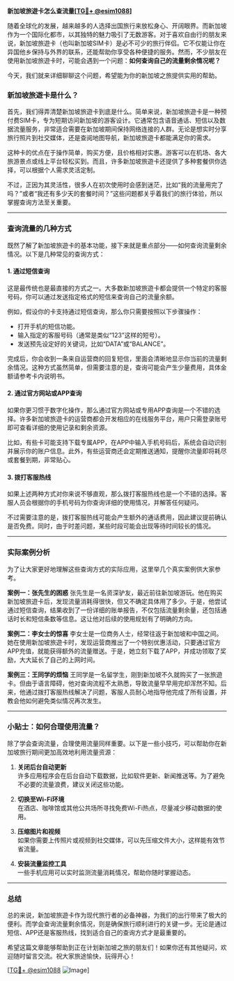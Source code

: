 **新加坡旅遊卡怎么查流量[[TG💪+ @esim1088](https://t.me/s/esim1088)]**

随着全球化的发展，越来越多的人选择出国旅行来放松身心、开阔眼界。而新加坡作为一个国际化都市，以其独特的魅力吸引了无数游客。对于喜欢自由行的朋友来说，新加坡旅遊卡（也叫新加坡SIM卡）是必不可少的旅行伴侣。它不仅能让你在异国他乡保持与外界的联系，还能帮助你享受各种便捷的服务。然而，不少朋友在使用新加坡旅遊卡时，可能会遇到一个问题：**如何查询自己的流量剩余情况呢？**

今天，我们就来详细聊聊这个问题，希望能为你的新加坡之旅提供实用的帮助。

### 新加坡旅遊卡是什么？

首先，我们得弄清楚新加坡旅遊卡到底是什么。简单来说，新加坡旅遊卡是一种预付费SIM卡，专为短期访问新加坡的游客设计。它通常包含语音通话、短信以及数据流量服务，非常适合需要在新加坡期间保持网络连接的人群。无论是想实时分享旅行照片到社交媒体，还是查阅地图导航，新加坡旅遊卡都能满足你的需求。

这种卡的优点在于操作简单，购买方便，且价格相对实惠。游客可以在机场、各大旅游景点或线上平台轻松买到。而且，许多新加坡旅遊卡还提供了多种套餐供你选择，可以根据个人需求灵活定制。

不过，正因为其灵活性，很多人在初次使用时会感到迷茫，比如“我的流量用完了吗？”或者“我还有多少天的套餐时间？”这些问题都关乎着我们的旅行体验，所以掌握查询方法至关重要。

---

### 查询流量的几种方式

既然了解了新加坡旅遊卡的基本功能，接下来就是重点部分——如何查询流量剩余情况。以下是几种常见的查询方式：

#### 1. **通过短信查询**
这是最传统也是最直接的方式之一。大多数新加坡旅遊卡都会提供一个特定的客服号码，你可以通过发送指定格式的短信来查询自己的流量余额。

例如，假设你的卡支持通过短信查询，那么你只需要按照以下步骤操作：
- 打开手机的短信功能。
- 输入指定的客服号码（通常是类似“123”这样的短号）。
- 发送预先设定好的关键词，比如“DATA”或“BALANCE”。

完成后，你会收到一条来自运营商的回复短信，里面会清晰地显示你当前的流量剩余情况。这种方式虽然简单，但需要注意的是，查询可能会产生少量费用，具体金额请参考卡内说明书。

#### 2. **通过官方网站或APP查询**
如果你更习惯于数字化操作，那么通过官方网站或专用APP查询是一个不错的选择。许多新加坡旅遊卡的运营商都会开发相应的在线服务平台，用户只需登录账号即可查看详细的使用记录和剩余资源。

比如，有些卡可能支持下载专属APP，在APP中输入手机号码后，系统会自动识别并展示你的账户信息。此外，有些运营商还会定期推送通知，提醒你流量即将耗尽或套餐到期，非常贴心。

#### 3. **拨打客服热线**
如果上述两种方式对你来说不够直观，那么拨打客服热线也是一个不错的选择。客服人员会根据你的手机号码为你查询详细的使用情况，并解答任何疑问。

不过需要注意的是，拨打客服热线可能会产生额外的通话费用，因此建议提前确认是否免费。同时，由于时差问题，某些时段可能会出现等待时间较长的情况。

---

### 实际案例分析

为了让大家更好地理解这些查询方式的实际应用，这里举几个真实案例供大家参考。

**案例一：张先生的困惑**
张先生是一名资深驴友，最近前往新加坡游玩。他在购买新加坡旅遊卡后，发现流量消耗得很快，但又不确定具体用了多少。于是，他尝试通过短信查询，结果收到了一份详细的账单报告，不仅包括流量剩余量，还包括通话时长和短信条数等信息。这让他对后续的使用规划有了明确的方向。

**案例二：李女士的惊喜**
李女士是一位商务人士，经常往返于新加坡和中国之间。她在使用新加坡旅遊卡时，发现运营商推出了一个特别优惠活动，只要通过官方APP充值，就能获得额外的流量赠送。于是，她立刻下载了APP，并成功领取了奖励，大大延长了自己的上网时间。

**案例三：王同学的烦恼**
王同学是一名留学生，刚到新加坡不久就购买了一张旅遊卡。但由于语言障碍，他对查询流程不太熟悉，导致流量早早用完却浑然不知。后来，他通过拨打客服热线解决了问题，客服人员耐心地指导他完成了所有设置，并教会他如何避免类似情况再次发生。

---

### 小贴士：如何合理使用流量？

除了学会查询流量，合理使用流量同样重要。以下是一些小技巧，可以帮助你在新加坡旅行期间更加高效地利用流量资源：

1. **关闭后台自动更新**  
   许多应用程序会在后台自动下载数据，比如软件更新、新闻推送等。为了避免不必要的流量浪费，建议关闭这些功能。

2. **切换至Wi-Fi环境**  
   在酒店、咖啡馆或其他公共场所寻找免费Wi-Fi热点，尽量减少移动数据的使用。

3. **压缩图片和视频**  
   如果你需要上传照片或视频到社交媒体，可以先压缩文件大小，这样能有效节省流量。

4. **安装流量监控工具**  
   一些手机应用可以实时监测流量消耗情况，帮助你随时掌握动态。

---

### 总结

总的来说，新加坡旅遊卡作为现代旅行者的必备神器，为我们的出行带来了极大的便利。而学会查询流量剩余情况，则是确保旅行顺利进行的关键一步。无论是通过短信、APP还是客服热线，找到适合自己的查询方式才是最重要的。

希望这篇文章能够帮助到正在计划新加坡之旅的朋友们！如果你还有其他疑问，欢迎随时留言交流。祝大家旅途愉快，玩得开心！

[[TG💪+ @esim1088](https://t.me/s/esim1088) ![Image](https://i.postimg.cc/4NQfJmqS/Snipaste-2025-05-13-00-14-12.png)]